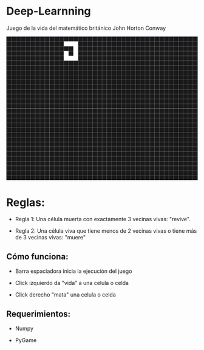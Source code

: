 # Deep-Learnning
Juego de la vida del matemático británico John Horton Conway 

<p align="center">
            <img src="Gif.gif" alt="Juego de la vida | Versión 1 Danny Lozano"/>
    </a>
</p>


# Reglas:

- Regla 1: Una célula muerta con exactamente 3 vecinas vivas: "revive".

- Regla 2: Una célula viva que tiene menos de 2 vecinas vivas o tiene más de 3 vecinas vivas: "muere"

## Cómo funciona:

- Barra espaciadora inicia la ejecución del juego

- Click izquierdo da "vida" a una celula o celda

- Click derecho "mata" una celula o celda

## Requerimientos:

- Numpy

- PyGame
